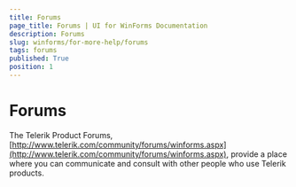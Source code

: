 ```yaml
---
title: Forums
page_title: Forums | UI for WinForms Documentation
description: Forums
slug: winforms/for-more-help/forums
tags: forums
published: True
position: 1
---
```


# Forums
The Telerik Product Forums, [http://www.telerik.com/community/forums/winforms.aspx](http://www.telerik.com/community/forums/winforms.aspx), provide a place where you can communicate and consult with other people who use Telerik products.
        
